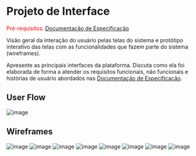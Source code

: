 
# Projeto de Interface

<span style="color:red">Pré-requisitos: <a href="2-Especificação do Projeto.md"> Documentação de Especificação</a></span>

Visão geral da interação do usuário pelas telas do sistema e protótipo interativo das telas com as funcionalidades que fazem parte do sistema (wireframes).

 Apresente as principais interfaces da plataforma. Discuta como ela foi elaborada de forma a atender os requisitos funcionais, não funcionais e histórias de usuário abordados nas <a href="2-Especificação do Projeto.md"> Documentação de Especificação</a>.

## User Flow

![image](https://user-images.githubusercontent.com/81269914/117708969-d0297f00-b1a6-11eb-9350-3235c8ae6e11.png)


## Wireframes

![image](https://user-images.githubusercontent.com/81269914/117554880-c847ce80-b030-11eb-94c3-8800684a38c9.png) ![image](https://user-images.githubusercontent.com/81269914/117554912-f9280380-b030-11eb-8539-e9a8531af08d.png) 
![image](https://user-images.githubusercontent.com/81269914/117554915-080eb600-b031-11eb-9bb3-42851e627490.png) ![image](https://user-images.githubusercontent.com/81269914/117554921-11981e00-b031-11eb-94e8-89548e15e7ac.png)
![image](https://user-images.githubusercontent.com/81269914/117554925-19f05900-b031-11eb-8f5e-1150dd9f0e2d.png) ![image](https://user-images.githubusercontent.com/81269914/117554931-22e12a80-b031-11eb-872b-133b00747f48.png)
![image](https://user-images.githubusercontent.com/81269914/117554942-32f90a00-b031-11eb-9603-9d603d87a043.png) ![image](https://user-images.githubusercontent.com/81269914/117554945-3ab8ae80-b031-11eb-97bc-e639a881aa24.png)


